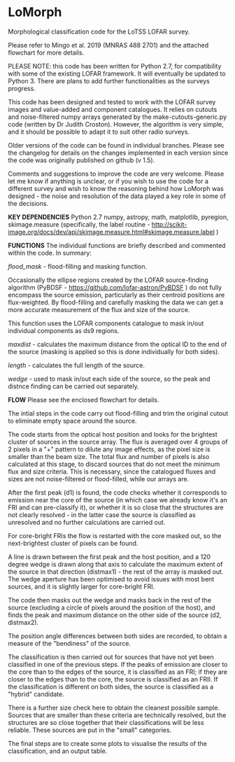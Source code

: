 # LoMorph
Morphological classification code for the LoTSS LOFAR survey.

Please refer to Mingo et al. 2019 (MNRAS 488 2701) and the attached flowchart for more details.

PLEASE NOTE: this code has been written for Python 2.7, for compatibility with some of the existing LOFAR framework. It will eventually be updated to Python 3. There are plans to add further functionalities as the surveys progress.

This code has been designed and tested to work with the LOFAR survey images and value-added and component catalogues. It relies on cutouts and noise-filtered numpy arrays generated by the make-cutouts-generic.py code (written by Dr Judith Croston). However, the algorithm is very simple, and it should be possible to adapt it to suit other radio surveys. 

Older versions of the code can be found in individual branches. Please see the changelog for details on the changes implemented in each version since the code was originally published on github (v 1.5).

Comments and suggestions to improve the code are very welcome. Please let me know if anything is unclear, or if you wish to use the code for a different survey and wish to know the reasoning behind how LoMorph was designed - the noise and resolution of the data played a key role in some of the decisions.


**KEY DEPENDENCIES**
Python 2.7
numpy, astropy, math, matplotlib, pyregion, skimage.measure (specifically, the label routine - http://scikit-image.org/docs/dev/api/skimage.measure.html#skimage.measure.label )

**FUNCTIONS**
The individual functions are briefly described and commented within the code. In summary:

*flood_mask* - flood-filling and masking function. 

Occasionally the ellipse regions created by the LOFAR source-finding algorithm (PyBDSF - https://github.com/lofar-astron/PyBDSF ) do not fully encompass the source emission, particularly as their centroid positions are flux-weighted. By flood-filling and carefully masking the data we can get a more accurate measurement of the flux and size of the source.

This function uses the LOFAR components catalogue to mask in/out individual components as ds9 regions.

*maxdist* - calculates the maximum distance from the optical ID to the end of the source (masking is applied so this is done individually for both sides).

*length* - calculates the full length of the source.

*wedge* - used to mask in/out each side of the source, so the peak and distnce finding can be carried out separately.

**FLOW**
Please see the enclosed flowchart for details.

The intial steps in the code carry out flood-filling and trim the original cutout to eliminate empty space around the source. 

The code starts from the optical host position and looks for the brightest cluster of sources in the source array. The flux is averaged over 4 groups of 2 pixels in a "+" pattern to dilute any image effects, as the pixel size is smaller than the beam size. The total flux and number of pixels is also calculated at this stage, to discard sources that do not meet the minimum flux and size criteria. This is necessary, since the catalogued fluxes and sizes are not noise-filtered or flood-filled, while our arrays are.

After the first peak (d1) is found, the code checks whether it corresponds to emission near the core of the source (in which case we already know it's an FRI and can pre-classify it), or whether it is so close that the structures are not clearly resolved - in the latter case the source is classified as unresolved and no further calculations are carried out. 

For core-bright FRIs the flow is restarted with the core masked out, so the next-brightest cluster of pixels can be found. 

A line is drawn between the first peak and the host position, and a 120 degree wedge is drawn along that axis to calculate the maximum extent of the source in that direction (distmax1) - the rest of the array is masked out. The wedge aperture has been optimised to avoid issues with most bent sources, and it is slightly larger for core-bright FRI.

The code then masks out the wedge and masks back in the rest of the source (excluding a circle of pixels around the position of the host), and finds the peak and maximum distance on the other side of the source (d2, distmax2).

The position angle differences between both sides are recorded, to obtain a measure of the "bendiness" of the source.

The classification is then carried out for sources that have not yet been classified in one of the previous steps. If the peaks of emission are closer to the core than to the edges of the source, it is classified as an FRI; if they are closer to the edges than to the core, the source is classified as an FRII. If the classification is different on both sides, the source is classified as a "hybrid" candidate. 

There is a further size check here to obtain the cleanest possible sample. Sources that are smaller than these criteria are technically resolved, but the structures are so close together that their classifications will be less reliable. These sources are put in the "small" categories.

The final steps are to create some plots to visualise the results of the classification, and an output table.

